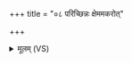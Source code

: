 +++
title = "०८ परिच्छिन्नः क्षेममकरोत्"

+++
<details><summary>मूलम् (VS)</summary>

प॑रि॒च्छिन्नः॒ क्षेम॑मकरो॒त्तम॒ आस॑नमा॒चर॑न्।  
कुला॑यन्कृ॒ण्वन्कौर॑व्यः॒ पति॒र्वद॑ति जा॒यया॑ ॥
</details>